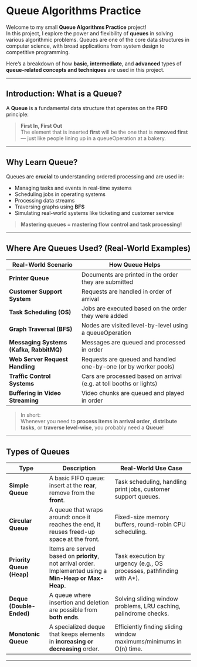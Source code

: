 #  Queue Algorithms Practice

Welcome to my small **Queue Algorithms Practice** project!  
In this project, I explore the power and flexibility of **queues** in solving various algorithmic problems. Queues are one of the core data structures in computer science, with broad applications from system design to competitive programming.

Here’s a breakdown of how **basic**, **intermediate**, and **advanced** types of **queue-related concepts and techniques** are used in this project.

---

##  Introduction: What is a Queue?

A **Queue** is a fundamental data structure that operates on the **FIFO** principle:

> **First In, First Out**  
The element that is inserted **first** will be the one that is **removed first** — just like people lining up in a queueOperation at a bakery.

---

##  Why Learn Queue?

Queues are **crucial** to understanding ordered processing and are used in:

- Managing tasks and events in real-time systems
- Scheduling jobs in operating systems
- Processing data streams
- Traversing graphs using **BFS**
- Simulating real-world systems like ticketing and customer service

> **Mastering queues = mastering flow control and task processing!**

---

##  Where Are Queues Used? (Real-World Examples)

| **Real-World Scenario**                | **How Queue Helps**                                                                 |
|----------------------------------------|-------------------------------------------------------------------------------------|
| **Printer Queue**                      | Documents are printed in the order they are submitted                              |
| **Customer Support System**            | Requests are handled in order of arrival                                           |
| **Task Scheduling (OS)**               | Jobs are executed based on the order they were added                              |
| **Graph Traversal (BFS)**              | Nodes are visited level-by-level using a queueOperation                                    |
| **Messaging Systems (Kafka, RabbitMQ)**| Messages are queued and processed in order                                        |
| **Web Server Request Handling**        | Requests are queued and handled one-by-one (or by worker pools)                   |
| **Traffic Control Systems**            | Cars are processed based on arrival (e.g. at toll booths or lights)               |
| **Buffering in Video Streaming**       | Video chunks are queued and played in order                                       |

> In short:  
Whenever you need to **process items in arrival order**, **distribute tasks**, or **traverse level-wise**, you probably need a **Queue**!

---

##  Types of Queues

| **Type**               | **Description**                                                                                          | **Real-World Use Case**                                             |
|------------------------|----------------------------------------------------------------------------------------------------------|----------------------------------------------------------------------|
|  **Simple Queue**       | A basic FIFO queue: insert at the **rear**, remove from the **front**.                                  | Task scheduling, handling print jobs, customer support queues.       |
|  **Circular Queue**     | A queue that wraps around: once it reaches the end, it reuses freed-up space at the front.               | Fixed-size memory buffers, round-robin CPU scheduling.               |
|  **Priority Queue (Heap)** | Items are served based on **priority**, not arrival order. Implemented using a **Min-Heap or Max-Heap**. | Task execution by urgency (e.g., OS processes, pathfinding with A*). |
|  **Deque (Double-Ended)** | A queue where insertion and deletion are possible from **both ends**.                                   | Solving sliding window problems, LRU caching, palindrome checks.     |
|  **Monotonic Queue**     | A specialized deque that keeps elements in **increasing or decreasing** order.                          | Efficiently finding sliding window maximums/minimums in O(n) time.   |

---
